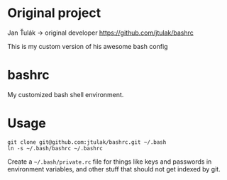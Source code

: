 # Original project
Jan Ťulák -> original developer
https://github.com/jtulak/bashrc

This is my custom version of his awesome bash config

# bashrc
My customized bash shell environment.

# Usage
    git clone git@github.com:jtulak/bashrc.git ~/.bash
    ln -s ~/.bash/bashrc ~/.bashrc

Create a `~/.bash/private.rc` file for things like keys and passwords
in environment variables, and other stuff that should not get indexed by git.
